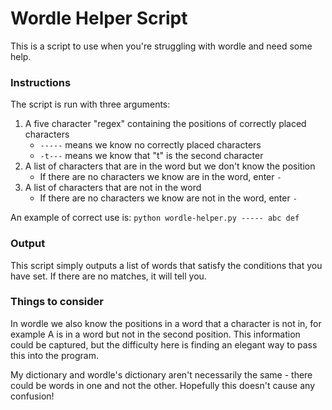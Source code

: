 # Wordle Helper Script

This is a script to use when you're struggling with wordle and need some help.

### Instructions

The script is run with three arguments:
1. A five character "regex" containing the positions of correctly placed characters
    - `-----` means we know no correctly placed characters
    - `-t---` means we know that "t" is the second character
2. A list of characters that are in the word but we don't know the position
    - If there are no characters we know are in the word, enter `-`
3. A list of characters that are not in the word
    - If there are no characters we know are not in the word, enter `-`

An example of correct use is: 
`python wordle-helper.py ----- abc def`

### Output

This script simply outputs a list of words that satisfy the conditions that you have set. 
If there are no matches, it will tell you.

### Things to consider

In wordle we also know the positions in a word that a character is not in, for example A is in a word but not in the second position.
This information could be captured, but the difficulty here is finding an elegant way to pass this into the program.

My dictionary and wordle's dictionary aren't necessarily the same - there could be words in one and not the other. Hopefully this doesn't cause any confusion!
